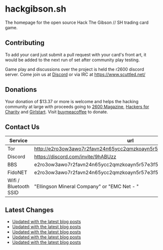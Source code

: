 # hackgibson.sh
The homepage for the open source Hack The Gibson // SH trading card game.


## Contributing

To add your card just submit a pull request with your card's front art, it would be added to the next run of set after community play testing.

Game play and discussions over the project is held the r2600 discord server. Come join us at [Discord](https://discord.com/invite/9hABUzz) or via IRC at https://www.scuttled.net/


## Donations

Your donation of $13.37 or more is welcome and helps the hacking community at large with proceeds going to [2600 Magazine](https://2600.com/), [Hackers for Charity](https://hackersforcharity.org) and [Girlstart](https://girlstart.org).  Visit [buymeacoffee](https://www.buymeacoffee.com/hackgibson.sh) to donate.


## Contact Us

Service | url
-|-
Tor | http://e2ro3ow3awo7r2favn24n65ycc2qmzkoayn5r57e3f56nvjwdcgg32ad.onion
Discord | https://discord.com/invite/9hABUzz
BBS | e2ro3ow3awo7r2favn24n65ycc2qmzkoayn5r57e3f56nvjwdcgg32ad.onion:23
FidoNET | e2ro3ow3awo7r2favn24n65ycc2qmzkoayn5r57e3f56nvjwdcgg32ad.onion:24554
Wifi / Bluetooth SSID | "Ellingson Mineral Company" or "EMC Net - <fidonet address>"

## Latest Changes
<!-- BLOG-POST-LIST:START -->
- [Updated with the latest blog posts](https://github.com/DFW2600/hackgibson.sh/commit/e445dd8330e8881bcf44c16355aad92d1ba2c1e6)
- [Updated with the latest blog posts](https://github.com/DFW2600/hackgibson.sh/commit/6cf68b7207b625a65bbff2ceba4eeee0ca6d254e)
- [Updated with the latest blog posts](https://github.com/DFW2600/hackgibson.sh/commit/ec6b267cd8af33a464f0bc14b31d54ca9e1259ad)
- [Updated with the latest blog posts](https://github.com/DFW2600/hackgibson.sh/commit/ba3fa774e3e2089a9d65666e1a7510af8e5cc634)
- [Updated with the latest blog posts](https://github.com/DFW2600/hackgibson.sh/commit/c4b907b6318c7f22b22a6832aa3006108ff1fbfb)
<!-- BLOG-POST-LIST:END -->
